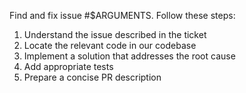Find and fix issue #$ARGUMENTS.
Follow these steps:

1. Understand the issue described in the ticket
2. Locate the relevant code in our codebase
3. Implement a solution that addresses the root cause
4. Add appropriate tests
5. Prepare a concise PR description
